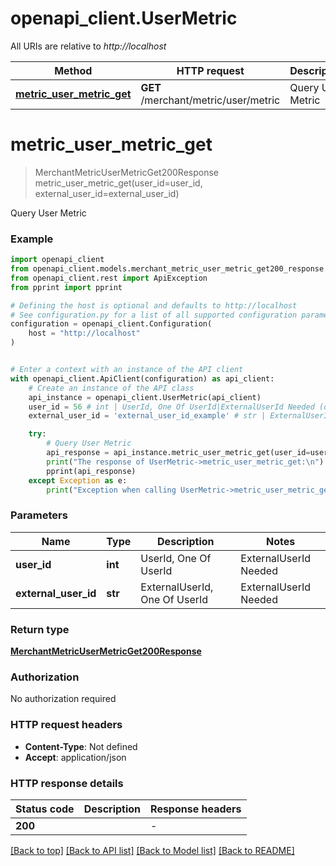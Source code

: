 # openapi_client.UserMetric

All URIs are relative to *http://localhost*

Method | HTTP request | Description
------------- | ------------- | -------------
[**metric_user_metric_get**](UserMetric.md#metric_user_metric_get) | **GET** /merchant/metric/user/metric | Query User Metric


# **metric_user_metric_get**
> MerchantMetricUserMetricGet200Response metric_user_metric_get(user_id=user_id, external_user_id=external_user_id)

Query User Metric

### Example


```python
import openapi_client
from openapi_client.models.merchant_metric_user_metric_get200_response import MerchantMetricUserMetricGet200Response
from openapi_client.rest import ApiException
from pprint import pprint

# Defining the host is optional and defaults to http://localhost
# See configuration.py for a list of all supported configuration parameters.
configuration = openapi_client.Configuration(
    host = "http://localhost"
)


# Enter a context with an instance of the API client
with openapi_client.ApiClient(configuration) as api_client:
    # Create an instance of the API class
    api_instance = openapi_client.UserMetric(api_client)
    user_id = 56 # int | UserId, One Of UserId|ExternalUserId Needed (optional)
    external_user_id = 'external_user_id_example' # str | ExternalUserId, One Of UserId|ExternalUserId Needed (optional)

    try:
        # Query User Metric
        api_response = api_instance.metric_user_metric_get(user_id=user_id, external_user_id=external_user_id)
        print("The response of UserMetric->metric_user_metric_get:\n")
        pprint(api_response)
    except Exception as e:
        print("Exception when calling UserMetric->metric_user_metric_get: %s\n" % e)
```



### Parameters


Name | Type | Description  | Notes
------------- | ------------- | ------------- | -------------
 **user_id** | **int**| UserId, One Of UserId|ExternalUserId Needed | [optional] 
 **external_user_id** | **str**| ExternalUserId, One Of UserId|ExternalUserId Needed | [optional] 

### Return type

[**MerchantMetricUserMetricGet200Response**](MerchantMetricUserMetricGet200Response.md)

### Authorization

No authorization required

### HTTP request headers

 - **Content-Type**: Not defined
 - **Accept**: application/json

### HTTP response details

| Status code | Description | Response headers |
|-------------|-------------|------------------|
**200** |  |  -  |

[[Back to top]](#) [[Back to API list]](../README.md#documentation-for-api-endpoints) [[Back to Model list]](../README.md#documentation-for-models) [[Back to README]](../README.md)

